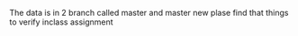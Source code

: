 The data is in 2 branch called master and master new plase find that things to verify inclass assignment  
